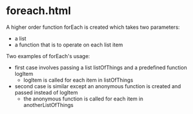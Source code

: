 foreach.html
=====

A higher order function forEach is created which takes two parameters:

* a list
* a function that is to operate on each list item

Two examples of forEach's usage:

* first case involves passing a list listOfThings and a predefined function logItem
    * logItem is called for each item in listOfThings
* second case is similar except an anonymous function is created and passed instead of logItem
    * the anonymous function is called for each item in anotherListOfThings